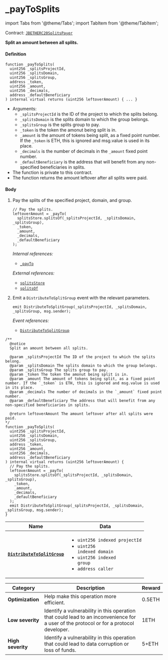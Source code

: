# _payToSplits

import Tabs from '@theme/Tabs';
import TabItem from '@theme/TabItem';

Contract: [`JBETHERC20SplitsPayer`](/dev/api/contracts/or-utilities/jbetherc20splitspayer/README.md)

<Tabs>
<TabItem value="Step by step" label="Step by step">

**Split an amount between all splits.**

#### Definition

```
function _payToSplits(
  uint256 _splitsProjectId,
  uint256 _splitsDomain,
  uint256 _splitsGroup,
  address _token,
  uint256 _amount,
  uint256 _decimals,
  address _defaultBeneficiary
) internal virtual returns (uint256 leftoverAmount) { ... }
```

* Arguments:
  * `_splitsProjectId` is the ID of the project to which the splits belong.
  * `_splitsDomain` is the splits domain to which the group belongs.
  * `_splitsGroup` is the splits group to pay.
  * `_token` is the token the amonut being split is in.
  * `_amount` is the amount of tokens being split, as a fixed point number. If the `_token` is ETH, this is ignored and msg.value is used in its place.
  * `_decimals` is the number of decimals in the `_amount` fixed point number. 
  * `_defaultBeneficiary` is the address that will benefit from any non-specified beneficiaries in splits.
* The function is private to this contract.
* The function returns the amount leftover after all splits were paid.

#### Body

1.  Pay the splits of the specified project, domain, and group.

    ```
    // Pay the splits.
    leftoverAmount = _payTo(
      splitsStore.splitsOf(_splitsProjectId, _splitsDomain, _splitsGroup),
      _token,
      _amount,
      _decimals,
      _defaultBeneficiary
    );
    ```
    
    _Internal references:_

    * [`_payTo`](/dev/api/contracts/or-utilities/jbetherc20projectpayer/write/-_payto.md)

    _External references:_

    * [`splitsStore`](/dev/api/contracts/or-utilities/jbetherc20splitspayer/properties/splitsstore.md)
    * [`splitsOf`](/dev/api/contracts/jbsplitsstore/read/splitsof.md)

2.  Emit a `DistributeToSplitGroup` event with the relevant parameters.

    ```
    emit DistributeToSplitGroup(_splitsProjectId, _splitsDomain, _splitsGroup, msg.sender);
    ```

    _Event references:_

    * [`DistributeToSplitGroup`](/dev/api/contracts/or-utilities/jbetherc20splitspayer/events/distributetosplitgroup.md)
    
</TabItem>

<TabItem value="Code" label="Code">

```
/** 
  @notice 
  Split an amount between all splits.

  @param _splitsProjectId The ID of the project to which the splits belong.
  @param _splitsDomain The splits domain to which the group belongs.
  @param _splitsGroup The splits group to pay.
  @param _token The token the amonut being split is in.
  @param _amount The amount of tokens being split, as a fixed point number. If the `_token` is ETH, this is ignored and msg.value is used in its place.
  @param _decimals The number of decimals in the `_amount` fixed point number. 
  @param _defaultBeneficiary The address that will benefit from any non-specified beneficiaries in splits.

  @return leftoverAmount The amount leftover after all splits were paid.
*/
function _payToSplits(
  uint256 _splitsProjectId,
  uint256 _splitsDomain,
  uint256 _splitsGroup,
  address _token,
  uint256 _amount,
  uint256 _decimals,
  address _defaultBeneficiary
) internal virtual returns (uint256 leftoverAmount) {
  // Pay the splits.
  leftoverAmount = _payTo(
    splitsStore.splitsOf(_splitsProjectId, _splitsDomain, _splitsGroup),
    _token,
    _amount,
    _decimals,
    _defaultBeneficiary
  );
  emit DistributeToSplitGroup(_splitsProjectId, _splitsDomain, _splitsGroup, msg.sender);
}
```
</TabItem>

<TabItem value="Events" label="Events">

| Name                                                                          | Data                                                                                          |
| ----------------------------------------------------------------------------- | --------------------------------------------------------------------------------------------- |
| [**`DistributeToSplitGroup`**](/dev/api/contracts/or-utilities/jbetherc20splitspayer/events/distributetosplitgroup.md)                                                                          | <ul><li><code>uint256 indexed projectId</code></li><li><code>uint256 indexed domain</code></li><li><code>uint256 indexed group</code></li><li><code>address caller</code></li></ul>                  |

</TabItem>

<TabItem value="Bug bounty" label="Bug bounty">

| Category          | Description                                                                                                                            | Reward |
| ----------------- | -------------------------------------------------------------------------------------------------------------------------------------- | ------ |
| **Optimization**  | Help make this operation more efficient.                                                                                               | 0.5ETH |
| **Low severity**  | Identify a vulnerability in this operation that could lead to an inconvenience for a user of the protocol or for a protocol developer. | 1ETH   |
| **High severity** | Identify a vulnerability in this operation that could lead to data corruption or loss of funds.                                        | 5+ETH  |

</TabItem>
</Tabs>
